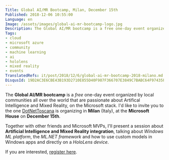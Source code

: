 ```yaml
---
Title: Global AI/MR Bootcamp, Milan, December 15th
Published: 2018-12-06 10:55:00
Language: en
Image: /assets/images/global-ai-mr-bootcamp-logo.jpg
Description: The Global AI/MR bootcamp is a free one-day event organized by local communities all over the world that are passionate about Artifical Intelligence and Mixed Reality, on the Microsoft stack. I'd like to invite you to the one DotNetToscana is organizing in Milan (Italy), at the Microsoft House on December 15th.
Tags:
- cloud
- microsoft azure
- community
- machine learning
- ai
- hololens
- mixed reality
- events
TranslatedRefs: it/post/2018/12/6/global-ai-mr-bootcamp-2018-milano.md
DisqusId: 19D2AC3E6CBE43B193D2710E855D40F987F366707E3849C7BABC64F97435FBB7
---
```

The **Global AI/MR bootcamp** is a *free* one-day event organized by local communities all over the world that are passionate about Artifical Intelligence and Mixed Reality, on the Microsoft stack. I'd like to invite you to the one <a href="http://www.dotnettoscana.org/" target="_blank">DotNetToscana</a> is organizing in **Milan** (Italy), at the **Microsoft House** on **December 15th**.

Together with other friends and Microsoft MVPs, I'll present a session about **Artificial Intelligence and Mixed Reality integration**, talking about *Windows ML platform*, the *ML.NET framework* and how to use custom models in Windows apps and directly on a *HoloLens device*.

If you are interested, <a href="https://www.meetup.com/DotNetToscana/events/256144284/?isFirstPublish=true" target="_blank">register here</a>.